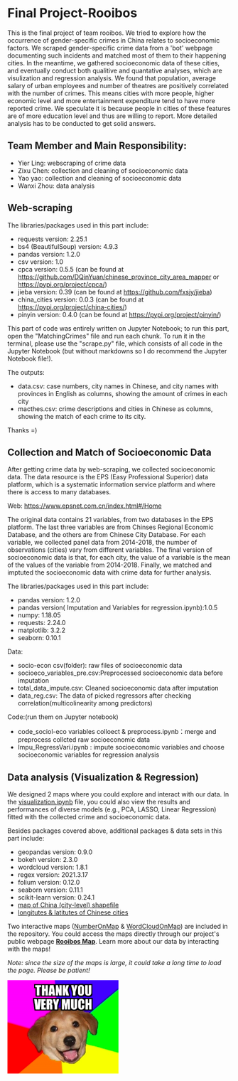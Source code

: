 # Final Project-Rooibos
This is the final project of team rooibos. We tried to explore how the occurrence of gender-specific crimes in China relates to socioeconomic factors. We scraped gender-specific crime data from a 'bot' webpage documenting such incidents and matched most of them to their happening cities. In the meantime, we gathered socioeconomic data of these cities, and eventually conduct both qualitive and quantative analyses, which are visulization and regression analysis. We found that population, average salary of urban employees and number of theatres are positively correlated with the number of crimes. This means cities with more people, higher economic level and more entertainment expenditure tend to have more reported crime. We speculate it is because people in cities of these features are of more education level and thus are willing to report. More detailed analysis has to be conducted to get solid answers.

## Team Member and Main Responsibility:
- Yier Ling: webscraping of crime data
- Zixu Chen: collection and cleaning of socioeconomic data
- Yao yao: collection and cleaning of socioeconomic data
- Wanxi Zhou: data analysis

## Web-scraping
The libraries/packages used in this part include:
- requests version: 2.25.1
- bs4 (BeautifulSoup) version: 4.9.3
- pandas version: 1.2.0
- csv version: 1.0
- cpca version: 0.5.5 (can be found at https://github.com/DQinYuan/chinese_province_city_area_mapper or https://pypi.org/project/cpca/)
- jieba version: 0.39 (can be found at https://github.com/fxsjy/jieba)
- china_cities version: 0.0.3 (can be found at https://pypi.org/project/china-cities/)
- pinyin version: 0.4.0 (can be found at https://pypi.org/project/pinyin/)

This part of code was entirely written on Jupyter Notebook; to run this part, open the "MatchingCrimes" file and run each chunk. To run it in the terminal, please use the "scrape.py" file, which consists of all code in the Jupyter Notebook (but without markdowns so I do recommend the Jupyter Notebook file!). 

The outputs: 
- data.csv: case numbers, city names in Chinese, and city names with provinces in English as columns, showing the amount of crimes in each city
- macthes.csv: crime descriptions and cities in Chinese as columns, showing the match of each crime to its city.

Thanks =)

## Collection and Match of Socioeconomic Data
After getting crime data by web-scraping, we collected socioeconomic data. The data resource is the EPS (Easy Professional Superior) data platform, which is a systematic information service platform and where there is access to many databases. 

Web: https://www.epsnet.com.cn/index.html#/Home

The original data contains 21 variables, from two databases in the EPS platform. The last three variables are from Chinses Regional Economic Database, and the others are from Chinese City Database. For each variable, we collected panel data from 2014-2018, the number of observations (cities) vary from different variables.
The final version of socioeconomic data is that, for each city, the value of a variable is the mean of the values of the variable from 2014-2018.
Finally, we matched and imptuted the socioeconomic data with crime data for further analysis.

The libraries/packages used in this part include:
- pandas version: 1.2.0
- pandas version( Imputation and Variables for regression.ipynb):1.0.5
- numpy: 1.18.05
- requests: 2.24.0
- matplotlib: 3.2.2
- seaborn: 0.10.1

Data:
- socio-econ csv(folder): raw files of socioeconomic data
- socioeco_variables_pre.csv:Preprocessed socioeconomic data before imputation
- total_data_impute.csv: Cleaned socioeconomic data after imputation
- data_reg.csv: The data of picked regressors after checking correlation(multicolinearity among predictors)

Code:(run them on Jupyter notebook)
- code_sociol-eco variables colloect & preprocess.ipynb：merge and preprocess collcted raw socioeconomic data
- Impu_RegressVari.ipynb : impute socioeconomic variables and choose socioeconomic variables for regression analysis


## Data analysis (Visualization & Regression)

We designed 2 maps where you could explore and interact with our data. In the [visualization.ipynb](visualization.ipynb) file, you could also view the results and performances of diverse models (e.g., PCA, LASSO, Linear Regression) fitted with the collected crime and socioeconomic data.

Besides packages covered above, additional packages & data sets in this part include:
- geopandas version: 0.9.0
- bokeh version: 2.3.0
- wordcloud version: 1.8.1
- regex version: 2021.3.17
- folium version: 0.12.0
- seaborn version: 0.11.1
- scikit-learn version: 0.24.1
- [map of China (city-level) shapefile](https://www.jianguoyun.com/p/DU61EH8QgsnRBxj4x7QD)
- [longitutes & latitutes of Chinese cities](https://simplemaps.com/data/cn-cities)

Two interactive maps ([NumberOnMap](docs/NumberOnMap.html) & [WordCloudOnMap](docs/WordCloudOnMap.html)) are included in the repository. You could access the maps directly through our project's public webpage [**Rooibos Map**](https://cs-ssa-w21.github.io/final-project-rooibos/). Learn more about our data by interacting with the maps!

*Note: since the size of the maps is large, it could take a long time to load the page. Please be patient!*

<img src="rainbow%20pup%20saying%20thank%20you.png" alt="drawing" width="250"/>
